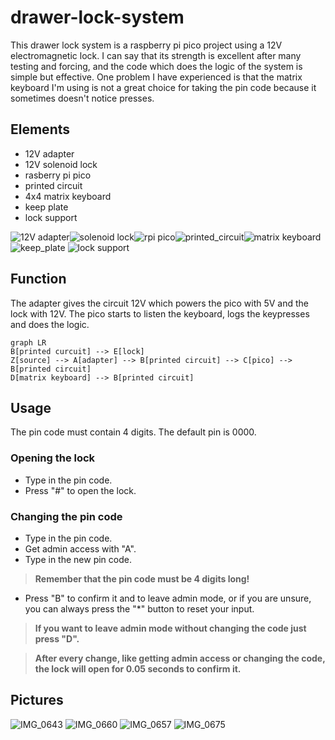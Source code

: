 # drawer-lock-system
This drawer lock system is a raspberry pi pico project using a 12V electromagnetic lock. I can say that its strength is excellent after many testing and forcing, and the code which does the logic of the system is simple but effective. One problem I have experienced is that the matrix keyboard I'm using is not a great choice for taking the pin code because it sometimes doesn't notice presses.
## Elements
- 12V adapter
- 12V solenoid lock
- rasberry pi pico
- printed circuit
- 4x4 matrix keyboard
- keep plate
- lock support

![12V adapter](https://github.com/nagydavid04/drawer-lock-system/assets/132921246/aa1453f9-ad3a-4526-933b-9ce4eefc7b02)![solenoid lock](https://github.com/nagydavid04/drawer-lock-system/assets/132921246/6fc3a041-b91c-4fa5-a474-0bfbae056359)![rpi pico](https://github.com/nagydavid04/drawer-lock-system/assets/132921246/db302778-91d8-452e-8f77-4ff813a5053b)![printed_circuit](https://github.com/nagydavid04/drawer-lock-system/assets/132921246/fec992bb-b8bd-4580-9b8b-3b4aa16f0ca4)![matrix keyboard](https://github.com/nagydavid04/drawer-lock-system/assets/132921246/107e6e70-eb08-40db-87af-6c2227225118)![keep_plate](https://github.com/nagydavid04/drawer-lock-system/assets/132921246/6e7c5455-6f57-4535-a22a-168cd057404d)
![lock support](https://github.com/nagydavid04/drawer-lock-system/assets/132921246/7542c91a-d931-487f-9281-e67cbdae67f0)
## Function
The adapter gives the circuit 12V which powers the pico with 5V and the lock with 12V. The pico starts to listen the keyboard, logs the keypresses and does the logic.
```mermaid
graph LR
B[printed curcuit] --> E[lock]
Z[source] --> A[adapter] --> B[printed circuit] --> C[pico] --> B[printed circuit]
D[matrix keyboard] --> B[printed circuit]
```
## Usage
The pin code must contain 4 digits. The default pin is 0000.
### Opening the lock
- Type in the pin code.
- Press "#" to open the lock.
### Changing the pin code
- Type in the pin code.
- Get admin access with "A".
- Type in the new pin code.
> **Remember that the pin code must be 4 digits long!**
- Press "B" to confirm it and to leave admin mode, or if you are unsure, you can always press the "*" button to reset your input.
> **If you want to leave admin mode without changing the code just press "D".**

> **After every change, like getting admin access or changing the code, the lock will open for 0.05 seconds to confirm it.**
## Pictures
![IMG_0643](https://github.com/nagydavid04/drawer-lock-system/assets/132921246/e9470b6f-2a38-4a82-9bb1-cba5f18095b7)
![IMG_0660](https://github.com/nagydavid04/drawer-lock-system/assets/132921246/03eab610-6093-4c88-b6ef-640150eefc59)
![IMG_0657](https://github.com/nagydavid04/drawer-lock-system/assets/132921246/3360a3ca-2413-425d-b970-a0d295cb743a)
![IMG_0675](https://github.com/nagydavid04/drawer-lock-system/assets/132921246/b345c2d4-e761-48f8-8492-eae512ae3168)
